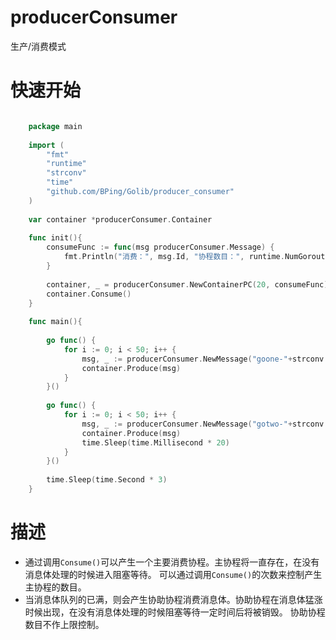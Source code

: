 # producerConsumer
生产/消费模式

# 快速开始

```go  

    package main
   
    import (
        "fmt"
        "runtime"
        "strconv"
        "time"
        "github.com/BPing/Golib/producer_consumer"
    )
    
    var container *producerConsumer.Container
    
    func init(){
        consumeFunc := func(msg producerConsumer.Message) {
            fmt.Println("消费：", msg.Id, "协程数目：", runtime.NumGoroutine())
        }
    
        container, _ = producerConsumer.NewContainerPC(20, consumeFunc)
        container.Consume()
    }
    
    func main(){
    
        go func() {
            for i := 0; i < 50; i++ {
                msg, _ := producerConsumer.NewMessage("goone-"+strconv.Itoa(i), nil)
                container.Produce(msg)
            }
        }()
    
        go func() {
            for i := 0; i < 50; i++ {
                msg, _ := producerConsumer.NewMessage("gotwo-"+strconv.Itoa(i), nil)
                container.Produce(msg)
                time.Sleep(time.Millisecond * 20)
            }
        }()
    
        time.Sleep(time.Second * 3)
    }

```

# 描述

* 通过调用`Consume()`可以产生一个主要消费协程。主协程将一直存在，在没有消息体处理的时候进入阻塞等待。
  可以通过调用`Consume()`的次数来控制产生主协程的数目。
* 当消息体队列的已满，则会产生协助协程消费消息体。协助协程在消息体猛涨时候出现，在没有消息体处理的时候阻塞等待一定时间后将被销毁。
  协助协程数目不作上限控制。
  
